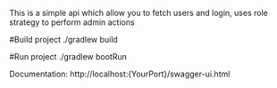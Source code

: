 This is a simple api which allow you to fetch users and login, uses role strategy to perform admin actions

#Build project
./gradlew build

#Run project
./gradlew bootRun

Documentation: http://localhost:{YourPort}/swagger-ui.html

